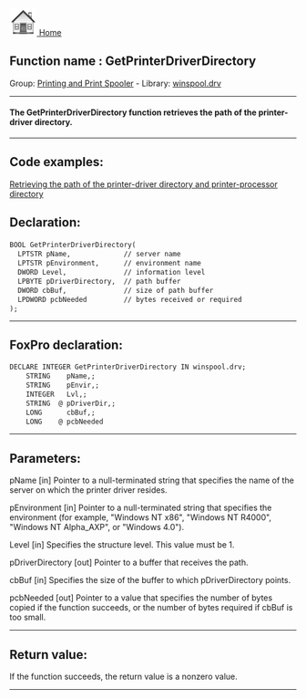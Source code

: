 [<img src="../../images/home.png"> Home ](https://github.com/VFPX/Win32API)  

## Function name : GetPrinterDriverDirectory
Group: [Printing and Print Spooler](../../functions_group.md#Printing_and_Print_Spooler)  -  Library: [winspool.drv](../../libraries.md#winspool.drv)  
***  


#### The GetPrinterDriverDirectory function retrieves the path of the printer-driver directory. 
***  


## Code examples:
[Retrieving the path of the printer-driver directory and printer-processor directory](../../samples/sample_359.md)  

## Declaration:
```foxpro  
BOOL GetPrinterDriverDirectory(
  LPTSTR pName,             // server name
  LPTSTR pEnvironment,      // environment name
  DWORD Level,              // information level
  LPBYTE pDriverDirectory,  // path buffer
  DWORD cbBuf,              // size of path buffer
  LPDWORD pcbNeeded         // bytes received or required
);  
```  
***  


## FoxPro declaration:
```foxpro  
DECLARE INTEGER GetPrinterDriverDirectory IN winspool.drv;
	STRING    pName,;
	STRING    pEnvir,;
	INTEGER   Lvl,;
	STRING  @ pDriverDir,;
	LONG      cbBuf,;
	LONG    @ pcbNeeded  
```  
***  


## Parameters:
pName 
[in] Pointer to a null-terminated string that specifies the name of the server on which the printer driver resides.

pEnvironment 
[in] Pointer to a null-terminated string that specifies the environment (for example, "Windows NT x86", "Windows NT R4000", "Windows NT Alpha_AXP", or "Windows 4.0").

Level 
[in] Specifies the structure level. This value must be 1. 

pDriverDirectory 
[out] Pointer to a buffer that receives the path. 

cbBuf 
[in] Specifies the size of the buffer to which pDriverDirectory points. 

pcbNeeded 
[out] Pointer to a value that specifies the number of bytes copied if the function succeeds, or the number of bytes required if cbBuf is too small. 
  
***  


## Return value:
If the function succeeds, the return value is a nonzero value.  
***  

